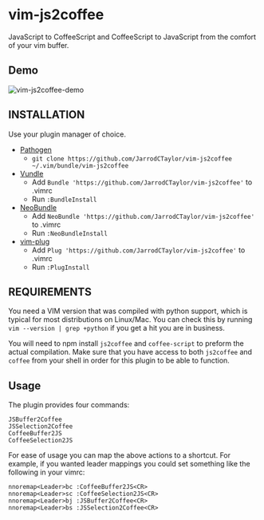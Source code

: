 # vim-js2coffee
JavaScript to CoffeeScript and CoffeeScript to JavaScript from the comfort of your vim buffer.

## Demo
![vim-js2coffee-demo](https://f.cloud.github.com/assets/4416952/1234714/3cc31b68-2987-11e3-90e3-b6bccc89f7eb.gif)


## INSTALLATION

Use your plugin manager of choice.

- [Pathogen](https://github.com/tpope/vim-pathogen)
  - `git clone https://github.com/JarrodCTaylor/vim-js2coffee ~/.vim/bundle/vim-js2coffee`
- [Vundle](https://github.com/gmarik/vundle)
  - Add `Bundle 'https://github.com/JarrodCTaylor/vim-js2coffee'` to .vimrc
  - Run `:BundleInstall`
- [NeoBundle](https://github.com/Shougo/neobundle.vim)
  - Add `NeoBundle 'https://github.com/JarrodCTaylor/vim-js2coffee'` to .vimrc
  - Run `:NeoBundleInstall`
- [vim-plug](https://github.com/junegunn/vim-plug)
  - Add `Plug 'https://github.com/JarrodCTaylor/vim-js2coffee'` to .vimrc
  - Run `:PlugInstall`

## REQUIREMENTS

You need a VIM version that was compiled with python support, which is typical
for most distributions on Linux/Mac.  You can check this by running
``vim --version | grep +python``
if you get a hit you are in business.

You will need to npm install `js2coffee` and `coffee-script` to preform the actual compilation. Make
sure that you have access to both `js2coffee` and `coffee` from your shell in order for this plugin
to be able to function.


## Usage

The plugin provides four commands:

    JSBuffer2Coffee
    JSSelection2Coffee
    CoffeeBuffer2JS
    CoffeeSelection2JS

For ease of usage you can map the above actions to a shortcut. For example,
if you wanted leader mappings you could set something like the following in
your vimrc:

    nnoremap<Leader>bc :CoffeeBuffer2JS<CR>
    nnoremap<Leader>sc :CoffeeSelection2JS<CR>
    nnoremap<Leader>bj :JSBuffer2Coffee<CR>
    nnoremap<Leader>bs :JSSelection2Coffee<CR>
